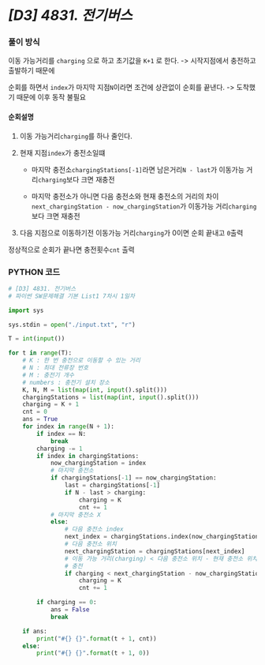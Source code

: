 # *[D3] 4831. 전기버스*

### 풀이 방식 

이동 가능거리를 `charging` 으로 하고 초기값을 `K+1` 로 한다. -> 시작지점에서 충전하고 출발하기 때문에 

순회를 하면서 `index`가 마지막 지점`N`이라면 조건에 상관없이 순회를 끝낸다. -> 도착했기 때문에 이후 동작 불필요

#### 순회설명

1. 이동 가능거리`charging`를 하나 줄인다.

2. 현재 지점`index`가 충전소일떄

   - 마지막 충전소`chargingStations[-1]`라면 남은거리`N - last`가 이동가능 거리`charging`보다 크면 재충전

   - 마지막 충전소가 아니면 다음 충전소와 현재 충전소의 거리의 차이`next_chargingStation - now_chargingStation`가 이동가능 거리`charging`보다 크면 재충전

3. 다음 지점으로 이동하기전 이동가능 거리`charging`가 0이면 순회 끝내고 `0`출력

정상적으로 순회가 끝나면 충전횟수`cnt` 출력

### PYTHON 코드

```python
# [D3] 4831. 전기버스
# 파이썬 SW문제해결 기본 List1 7차시 1일차

import sys

sys.stdin = open("./input.txt", "r")

T = int(input())

for t in range(T):
    # K : 한 번 충전으로 이동할 수 있는 거리
    # N : 최대 전류장 번호
    # M : 충전기 개수
    # numbers : 충전기 설치 장소
    K, N, M = list(map(int, input().split()))
    chargingStations = list(map(int, input().split()))
    charging = K + 1
    cnt = 0
    ans = True
    for index in range(N + 1):
        if index == N:
            break
        charging -= 1
        if index in chargingStations:
            now_chargingStation = index
            # 마지막 충전소
            if chargingStations[-1] == now_chargingStation:
                last = chargingStations[-1]
                if N - last > charging:
                    charging = K
                    cnt += 1
            # 마지막 충전소 X
            else:
                # 다음 충전소 index
                next_index = chargingStations.index(now_chargingStation) + 1
                # 다음 충전소 위치
                next_chargingStation = chargingStations[next_index]
                # 이동 가능 거리(charging) < 다음 충전소 위치 - 현재 충전소 위치
                # 충전
                if charging < next_chargingStation - now_chargingStation:
                    charging = K
                    cnt += 1

        if charging == 0:
            ans = False
            break

    if ans:
        print("#{} {}".format(t + 1, cnt))
    else:
        print("#{} {}".format(t + 1, 0))

```

